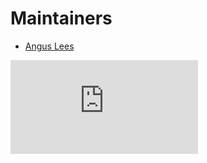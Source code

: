 # Maintainers

* [Angus Lees](https://github.com/anguslees)


[![Analytics](https://kubernetes-site.appspot.com/UA-36037335-10/GitHub/pkg/cloudprovider/providers/openstack/MAINTAINERS.md?pixel)]()
